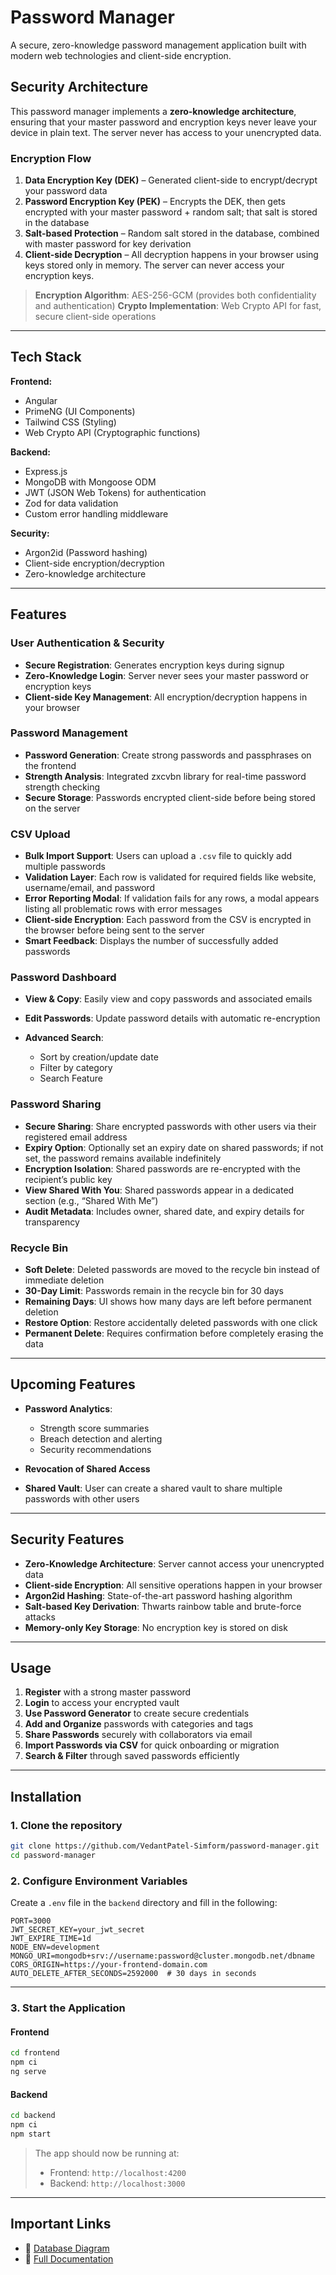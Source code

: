 # Password Manager

A secure, zero-knowledge password management application built with modern web technologies and client-side encryption.

## Security Architecture

This password manager implements a **zero-knowledge architecture**, ensuring that your master password and encryption keys never leave your device in plain text. The server never has access to your unencrypted data.

### Encryption Flow

1. **Data Encryption Key (DEK)** – Generated client-side to encrypt/decrypt your password data
2. **Password Encryption Key (PEK)** – Encrypts the DEK, then gets encrypted with your master password + random salt; that salt is stored in the database
3. **Salt-based Protection** – Random salt stored in the database, combined with master password for key derivation
4. **Client-side Decryption** – All decryption happens in your browser using keys stored only in memory. The server can never access your encryption keys.

> **Encryption Algorithm**: AES-256-GCM (provides both confidentiality and authentication)
> **Crypto Implementation**: Web Crypto API for fast, secure client-side operations

---

## Tech Stack

**Frontend:**

- Angular
- PrimeNG (UI Components)
- Tailwind CSS (Styling)
- Web Crypto API (Cryptographic functions)

**Backend:**

- Express.js
- MongoDB with Mongoose ODM
- JWT (JSON Web Tokens) for authentication
- Zod for data validation
- Custom error handling middleware

**Security:**

- Argon2id (Password hashing)
- Client-side encryption/decryption
- Zero-knowledge architecture

---

## Features

### User Authentication & Security

- **Secure Registration**: Generates encryption keys during signup
- **Zero-Knowledge Login**: Server never sees your master password or encryption keys
- **Client-side Key Management**: All encryption/decryption happens in your browser

### Password Management

- **Password Generation**: Create strong passwords and passphrases on the frontend
- **Strength Analysis**: Integrated zxcvbn library for real-time password strength checking
- **Secure Storage**: Passwords encrypted client-side before being stored on the server

### CSV Upload

- **Bulk Import Support**: Users can upload a `.csv` file to quickly add multiple passwords
- **Validation Layer**: Each row is validated for required fields like website, username/email, and password
- **Error Reporting Modal**: If validation fails for any rows, a modal appears listing all problematic rows with error messages
- **Client-side Encryption**: Each password from the CSV is encrypted in the browser before being sent to the server
- **Smart Feedback**: Displays the number of successfully added passwords

### Password Dashboard

- **View & Copy**: Easily view and copy passwords and associated emails
- **Edit Passwords**: Update password details with automatic re-encryption
- **Advanced Search**:

  - Sort by creation/update date
  - Filter by category
  - Search Feature

### Password Sharing

- **Secure Sharing**: Share encrypted passwords with other users via their registered email address
- **Expiry Option**: Optionally set an expiry date on shared passwords; if not set, the password remains available indefinitely
- **Encryption Isolation**: Shared passwords are re-encrypted with the recipient’s public key
- **View Shared With You**: Shared passwords appear in a dedicated section (e.g., “Shared With Me”)
- **Audit Metadata**: Includes owner, shared date, and expiry details for transparency

### Recycle Bin

- **Soft Delete**: Deleted passwords are moved to the recycle bin instead of immediate deletion
- **30-Day Limit**: Passwords remain in the recycle bin for 30 days
- **Remaining Days**: UI shows how many days are left before permanent deletion
- **Restore Option**: Restore accidentally deleted passwords with one click
- **Permanent Delete**: Requires confirmation before completely erasing the data

---

## Upcoming Features

- **Password Analytics**:

  - Strength score summaries
  - Breach detection and alerting
  - Security recommendations

- **Revocation of Shared Access**
- **Shared Vault**: User can create a shared vault to share multiple passwords with other users

---

## Security Features

- **Zero-Knowledge Architecture**: Server cannot access your unencrypted data
- **Client-side Encryption**: All sensitive operations happen in your browser
- **Argon2id Hashing**: State-of-the-art password hashing algorithm
- **Salt-based Key Derivation**: Thwarts rainbow table and brute-force attacks
- **Memory-only Key Storage**: No encryption key is stored on disk

---

## Usage

1. **Register** with a strong master password
2. **Login** to access your encrypted vault
3. **Use Password Generator** to create secure credentials
4. **Add and Organize** passwords with categories and tags
5. **Share Passwords** securely with collaborators via email
6. **Import Passwords via CSV** for quick onboarding or migration
7. **Search & Filter** through saved passwords efficiently

---

## Installation

### 1. Clone the repository

```bash
git clone https://github.com/VedantPatel-Simform/password-manager.git
cd password-manager
```

### 2. Configure Environment Variables

Create a `.env` file in the `backend` directory and fill in the following:

```env
PORT=3000
JWT_SECRET_KEY=your_jwt_secret
JWT_EXPIRE_TIME=1d
NODE_ENV=development
MONGO_URI=mongodb+srv://username:password@cluster.mongodb.net/dbname
CORS_ORIGIN=https://your-frontend-domain.com
AUTO_DELETE_AFTER_SECONDS=2592000  # 30 days in seconds
```

---

### 3. Start the Application

#### Frontend

```bash
cd frontend
npm ci
ng serve
```

#### Backend

```bash
cd backend
npm ci
npm start
```

> The app should now be running at:
>
> - Frontend: `http://localhost:4200`
> - Backend: `http://localhost:3000`

---

## Important Links

- 🔗 [Database Diagram](https://dbdiagram.io/d/Password_Manager-67f607724f7afba184e292f9)
- 📄 [Full Documentation](https://simformsolutionspvtltd-my.sharepoint.com/:w:/g/personal/vedant_patel_simformsolutions_com/EVTHWDVyccBBmo1WSf7sU5wBs57zJGanEeCoxzUZmTeV-w)
